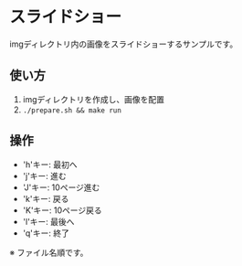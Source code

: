 # スライドショー
imgディレクトリ内の画像をスライドショーするサンプルです。

## 使い方

1. imgディレクトリを作成し、画像を配置
1. `./prepare.sh && make run`

## 操作

* 'h'キー: 最初へ
* 'j'キー: 進む
* 'J'キー: 10ページ進む
* 'k'キー: 戻る
* 'K'キー: 10ページ戻る
* 'l'キー: 最後へ
* 'q'キー: 終了

※ ファイル名順です。
